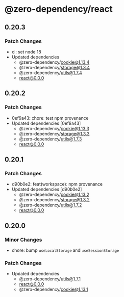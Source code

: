 # @zero-dependency/react

## 0.20.3

### Patch Changes

- ci: set node 18
- Updated dependencies
  - @zero-dependency/cookie@1.13.4
  - @zero-dependency/storage@1.3.4
  - @zero-dependency/utils@1.7.4
  - react@0.0.0

## 0.20.2

### Patch Changes

- 0ef9a43: chore: test npm provenance
- Updated dependencies [0ef9a43]
  - @zero-dependency/cookie@1.13.3
  - @zero-dependency/storage@1.3.3
  - @zero-dependency/utils@1.7.3
  - react@0.0.0

## 0.20.1

### Patch Changes

- d90b0e2: feat(workspace): npm provenance
- Updated dependencies [d90b0e2]
  - @zero-dependency/cookie@1.13.2
  - @zero-dependency/storage@1.3.2
  - @zero-dependency/utils@1.7.2
  - react@0.0.0

## 0.20.0

### Minor Changes

- chore: bump `useLocalStorage` and `useSessionStorage`

### Patch Changes

- Updated dependencies
  - @zero-dependency/utils@1.7.1
  - react@0.0.0
  - @zero-dependency/cookie@1.13.1
